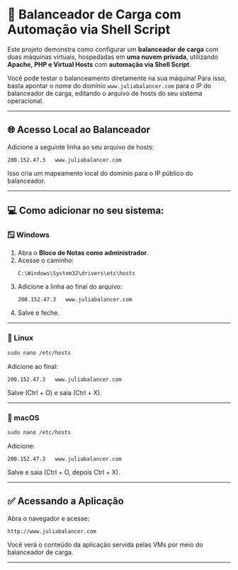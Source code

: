 # 🔄 Balanceador de Carga com Automação via Shell Script

Este projeto demonstra como configurar um **balanceador de carga** com duas máquinas virtuais, hospedadas em **uma nuvem privada**, utilizando **Apache, PHP e Virtual Hosts** com **automação via Shell Script**.

Você pode testar o balanceamento diretamente na sua máquina! Para isso, basta apontar o nome do domínio `www.juliabalancer.com` para o IP do balanceador de carga, editando o arquivo de hosts do seu sistema operacional.

---

## 🌐 Acesso Local ao Balanceador

Adicione a seguinte linha ao seu arquivo de hosts:

```
200.152.47.3   www.juliabalancer.com
```

Isso cria um mapeamento local do domínio para o IP público do balanceador.

---

## 💻 Como adicionar no seu sistema:

### 🪟 Windows
1. Abra o **Bloco de Notas como administrador**.
2. Acesse o caminho:
   ```
   C:\Windows\System32\drivers\etc\hosts
   ```
3. Adicione a linha ao final do arquivo:
   ```
   200.152.47.3   www.juliabalancer.com
   ```
4. Salve e feche.

---

### 🐧 Linux
```bash
sudo nano /etc/hosts
```
Adicione ao final:
```
200.152.47.3   www.juliabalancer.com
```
Salve (Ctrl + O) e saia (Ctrl + X).

---

### 🍎 macOS
```bash
sudo nano /etc/hosts
```
Adicione:
```
200.152.47.3   www.juliabalancer.com
```
Salve e saia (Ctrl + O, depois Ctrl + X).

---

## ✅ Acessando a Aplicação

Abra o navegador e acesse:

```
http://www.juliabalancer.com
```

Você verá o conteúdo da aplicação servida pelas VMs por meio do balanceador de carga.

---
```